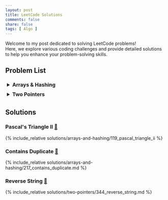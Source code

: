 ```yaml
---
layout: post
title: LeetCode Solutions
comments: false
share: false
tags: [ Algo ]
---
```


Welcome to my post dedicated to solving LeetCode problems! <br>
Here, we explore various coding challenges and provide detailed solutions to help you enhance your problem-solving skills.
<br>

<style>
  summary {
    font-size: 16px;
    font-weight: bold;
    padding: 5px;
  }
</style>

## Problem List

<details>
  <summary>Arrays & Hashing</summary>

  <table>
    <thead>
      <tr>
        <th>Star</th>
        <th>Problem</th>
        <th>Difficulty</th>
        <th>Solution</th>
      </tr>
    </thead>
    <tbody>
      <tr>
        <td>★</td>
        <td><a href="https://leetcode.com/problems/pascals-triangle-ii">119 - Pascal's Triangle II</a></td>
        <td>Easy</td>
        <td><a href="#119-pascal-triangle-ii">🔗 Solution</a></td>
      </tr>
      <tr>
        <td>★</td>
        <td><a href="https://leetcode.com/problems/contains-duplicate">217 - Contains Duplicate</a></td>
        <td>Easy</td>
        <td><a href="#217-contains-duplicate">🔗 Solution</a></td>
      </tr>
    </tbody>
  </table>

</details>

<details>
  <summary>Two Pointers</summary>

  <table>
    <thead>
      <tr>
        <th>Star</th>
        <th>Problem</th>
        <th>Difficulty</th>
        <th>Solution</th>
      </tr>
    </thead>
    <tbody>
      <tr>
        <td>⭐</td>
        <td><a href="https://leetcode.com/problems/reverse-string">344 - Reverse String</a></td>
        <td>Easy</td>
        <td><a href="#344-reverse-string">🔗 Solution</a></td>
      </tr>
    </tbody>
  </table>

</details>

## Solutions

<h3 id="119-pascal-triangle-ii">Pascal's Triangle II <a href='#problem-list'>🔼</a> </h3>

{% include_relative solutions/arrays-and-hashing/119_pascal_triangle_ii %}

<h3 id="217-contains-duplicate">Contains Duplicate <a href='#problem-list'>🔼</a> </h3>

{% include_relative solutions/arrays-and-hashing/217_contains_duplicate.md %}

<h3 id="344-reverse-string">Reverse String <a href='#problem-list'>🔼</a> </h3>

{% include_relative solutions/two-pointers/344_reverse_string.md %}